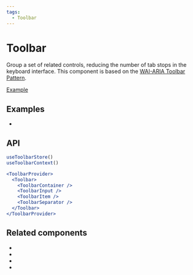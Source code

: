 ```yaml
---
tags:
  - Toolbar
---
```


# Toolbar

<div data-description>

Group a set of related controls, reducing the number of tab stops in the keyboard interface. This component is based on the [WAI-ARIA Toolbar Pattern](https://www.w3.org/WAI/ARIA/apg/patterns/toolbar/).

</div>

<div data-tags></div>

<a href="../examples/toolbar/index.react.tsx" data-playground>Example</a>

## Examples

<div data-cards="examples">

- [](/examples/toolbar-select)

</div>

## API

```jsx
useToolbarStore()
useToolbarContext()

<ToolbarProvider>
  <Toolbar>
    <ToolbarContainer />
    <ToolbarInput />
    <ToolbarItem />
    <ToolbarSeparator />
  </Toolbar>
</ToolbarProvider>
```

## Related components

<div data-cards="components">

- [](/components/button)
- [](/components/menu)
- [](/components/tooltip)
- [](/components/composite)

</div>
